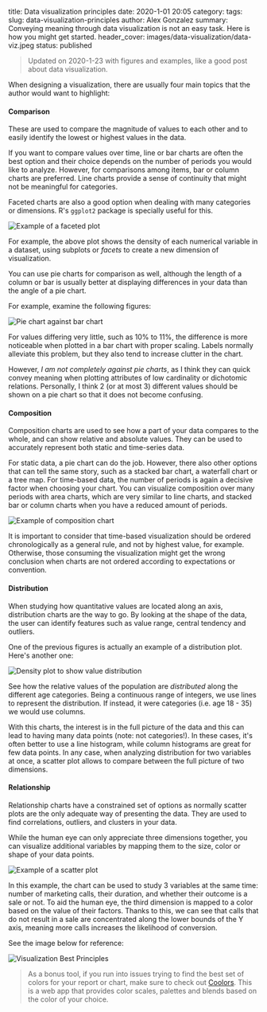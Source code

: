 title: Data visualization principles
date: 2020-1-01 20:05
category:
tags:
slug: data-visualization-principles
author: Alex Gonzalez
summary: Conveying meaning through data visualization is not an easy task. Here is how you might get started.
header_cover: images/data-visualization/data-viz.jpeg
status: published

> Updated on 2020-1-23 with figures and examples, like a good post about data visualization.

When designing a visualization, there are usually four main topics that the author would want to highlight:

#### Comparison

These are used to compare the magnitude of values to each other and to easily identify the lowest or highest values in the data.

If you want to compare values over time, line or bar charts are often the best option and their choice depends on the number of periods you would like to analyze.
However, for comparisons among items, bar or column charts are preferred. Line charts provide a sense of continuity that might not be meaningful for categories.

Faceted charts are also a good option when dealing with many categories or dimensions. R's `ggplot2` package is specially useful for this.

![Example of a faceted plot](../images/data-visualization/facet-plot.png)

For example, the above plot shows the density of each numerical variable in a dataset, using subplots or _facets_ to create a new dimension of visualization.

You can use pie charts for comparison as well, although the length of a column or bar is usually better at displaying differences in your data than the angle of a pie chart.

For example, examine the following figures:

![Pie chart against bar chart](../images/data-visualization/pie-bar-chart.png)

For values differing very little, such as 10% to 11%, the difference is more noticeable when plotted in a bar chart with proper scaling. Labels normally alleviate this problem, but they also tend to increase clutter in the chart.

However, _I am not completely against pie charts_, as I think they can quick convey meaning when plotting attributes of low cardinality or dichotomic relations. Personally, I think 2 (or at most 3) different values should be shown on a pie chart so that it does not become confusing.  

#### Composition

Composition charts are used to see how a part of your data compares to the whole, and can show relative and absolute values. They can be used to accurately represent both static and time-series data.

For static data, a pie chart can do the job. However, there also other options that can tell the same story, such as a stacked bar chart, a waterfall chart or a tree map.
For time-based data, the number of periods is again a decisive factor when choosing your chart. You can visualize composition over many periods with area charts, which are very similar to line charts, and stacked bar or column charts when you have a reduced amount of periods.

![Example of composition chart](../images/data-visualization/stacked-bar.png)  

It is important to consider that time-based visualization should be ordered chronologically as a general rule, and not by highest value, for example. Otherwise, those consuming the visualization might get the wrong conclusion when charts are not ordered according to expectations or convention.

#### Distribution

When studying how quantitative values are located along an axis, distribution charts are the way to go. By looking at the shape of the data, the user can identify features such as value range, central tendency and outliers.

One of the previous figures is actually an example of a distribution plot. Here's another one:

![Density plot to show value distribution](../images/data-visualization/density.png)

See how the relative values of the population are _distributed_ along the different age categories. Being a continuous range of integers, we use lines to represent the distribution. If instead, it were categories (i.e. age 18 - 35) we would use columns.

With this charts, the interest is in the full picture of the data and this can lead to having many data points (note: not categories!). In these cases, it's often better to use a line histogram, while column histograms are great for few data points.
In any case, when analyzing distribution for two variables at once, a scatter plot allows to compare between the full picture of two dimensions.

#### Relationship

Relationship charts have a constrained set of options as normally scatter plots are the only adequate way of presenting the data. They are used to find correlations, outliers, and clusters in your data.

While the human eye can only appreciate three dimensions together, you can visualize additional variables by mapping them to the size, color or shape of your data points.

![Example of a scatter plot](../images/data-visualization/scatter-plot.png)

In this example, the chart can be used to study 3 variables at the same time: number of marketing calls, their duration, and whether their outcome is a sale or not. To aid the human eye, the third dimension is mapped to a color based on the value of their factors.
Thanks to this, we can see that calls that do not result in a sale are concentrated along the lower bounds of the Y axis, meaning more calls increases the likelihood of conversion.


See the image below for reference:

![Visualization Best Principles](../images/data-visualization/chart-viz.jpg)


> As a bonus tool, if you run into issues trying to find the best set of colors for your report or chart, make sure to check out [Coolors](https://coolors.co/). This is a web app that provides color scales, palettes and blends based on the color of your choice.